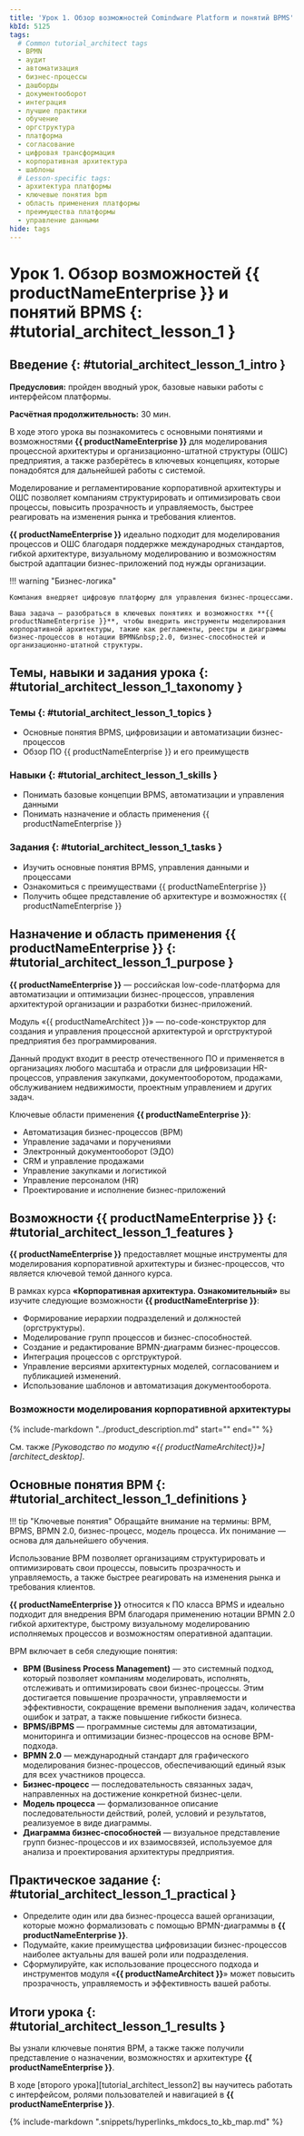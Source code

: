 ```yaml
---
title: 'Урок 1. Обзор возможностей Comindware Platform и понятий BPMS'
kbId: 5125
tags:
  # Common tutorial_architect tags
  - BPMN
  - аудит
  - автоматизация
  - бизнес-процессы
  - дашборды
  - документооборот
  - интеграция
  - лучшие практики
  - обучение
  - оргструктура
  - платформа
  - согласование
  - цифровая трансформация
  - корпоративная архитектура
  - шаблоны
  # Lesson-specific tags:
  - архитектура платформы
  - ключевые понятия bpm
  - область применения платформы
  - преимущества платформы
  - управление данными
hide: tags
---
```


# Урок 1. Обзор возможностей {{ productNameEnterprise }} и понятий BPMS {: #tutorial_architect_lesson_1 }

## Введение {: #tutorial_architect_lesson_1_intro }

**Предусловия:** пройден вводный урок, базовые навыки работы с интерфейсом платформы.

**Расчётная продолжительность:** 30 мин.

В ходе этого урока вы познакомитесь с основными понятиями и возможностями **{{ productNameEnterprise }}** для моделирования процессной архитектуры и организационно-штатной структуры (ОШС) предприятия, а также разберётесь в ключевых концепциях, которые понадобятся для дальнейшей работы с системой.

Моделирование и регламентирование корпоративной архитектуры и ОШС позволяет компаниям структурировать и оптимизировать свои процессы, повысить прозрачность и управляемость, быстрее реагировать на изменения рынка и требования клиентов.

**{{ productNameEnterprise }}** идеально подходит для моделирования процессов и ОШС благодаря поддержке международных стандартов, гибкой архитектуре, визуальному моделированию и возможностям быстрой адаптации бизнес-приложений под нужды организации.

!!! warning "Бизнес-логика"

    Компания внедряет цифровую платформу для управления бизнес-процессами. 
    
    Ваша задача — разобраться в ключевых понятиях и возможностях **{{ productNameEnterprise }}**, чтобы внедрить инструменты моделирования корпоративной архитектуры, такие как регламенты, реестры и диаграммы бизнес-процессов в нотации BPMN&nbsp;2.0, бизнес-способностей и организационно-штатной структуры.
    
## Темы, навыки и задания урока {: #tutorial_architect_lesson_1_taxonomy }

### Темы {: #tutorial_architect_lesson_1_topics }

- Основные понятия BPMS, цифровизации и автоматизации бизнес-процессов
- Обзор ПО {{ productNameEnterprise }} и его преимуществ

### Навыки {: #tutorial_architect_lesson_1_skills }

- Понимать базовые концепции BPMS, автоматизации и управления данными
- Понимать назначение и область применения {{ productNameEnterprise }}

### Задания {: #tutorial_architect_lesson_1_tasks }

- Изучить основные понятия BPMS, управления данными и процессами
- Ознакомиться с преимуществами {{ productNameEnterprise }}
- Получить общее представление об архитектуре и возможностях {{ productNameEnterprise }}

## Назначение и область применения **{{ productNameEnterprise }}** {: #tutorial_architect_lesson_1_purpose }

**{{ productNameEnterprise }}** — российская low-code-платформа для автоматизации и оптимизации бизнес-процессов, управления архитектурой организации и разработки бизнес-приложений.

Модуль «{{ productNameArchitect }}» — no-code-конструктор для создания и управления процессной архитектурой и оргструктурой предприятия без программирования. 

Данный продукт входит в реестр отечественного ПО и применяется в организациях любого масштаба и отрасли для цифровизации HR-процессов, управления закупками, документооборотом, продажами, обслуживанием недвижимости, проектным управлением и других задач.

Ключевые области применения **{{ productNameEnterprise }}**:

- Автоматизация бизнес-процессов (BPM)
- Управление задачами и поручениями
- Электронный документооборот (ЭДО)
- CRM и управление продажами
- Управление закупками и логистикой
- Управление персоналом (HR)
- Проектирование и исполнение бизнес-приложений

## Возможности {{ productNameEnterprise }} {: #tutorial_architect_lesson_1_features }

**{{ productNameEnterprise }}** предоставляет мощные инструменты для моделирования корпоративной архитектуры и бизнес-процессов, что является ключевой темой данного курса.

В рамках курса **«Корпоративная архитектура. Ознакомительный»** вы изучите следующие возможности **{{ productNameEnterprise }}**:

- Формирование иерархии подразделений и должностей (оргструктуры).
- Моделирование групп процессов и бизнес-способностей.
- Создание и редактирование BPMN-диаграмм бизнес-процессов.
- Интеграция процессов с оргструктурой.
- Управление версиями архитектурных моделей, согласованием и публикацией изменений.
- Использование шаблонов и автоматизация документооборота.

### Возможности моделирования корпоративной архитектуры

{%
include-markdown "../product_description.md"
start="<!--architect-features-start-->"
end="<!--architect-features-end-->"
%}

См. также _[Руководство по модулю «{{ productNameArchitect}}»][architect_desktop]_.

## Основные понятия BPM {: #tutorial_architect_lesson_1_definitions }

!!! tip "Ключевые понятия"
    Обращайте внимание на термины: BPM, BPMS, BPMN 2.0, бизнес-процесс, модель процесса. Их понимание — основа для дальнейшего обучения.

Использование BPM позволяет организациям структурировать и оптимизировать свои процессы, повысить прозрачность и управляемость, а также быстрее реагировать на изменения рынка и требования клиентов.

**{{ productNameEnterprise }}** относится к ПО класса BPMS и идеально подходит для внедрения BPM благодаря применению нотации BPMN&nbsp;2.0 гибкой архитектуре, быстрому визуальному моделированию исполняемых процессов и возможностям оперативной адаптации.

BPM включает в себя следующие понятия:

- **BPM (Business Process Management)** — это системный подход, который позволяет компаниям моделировать, исполнять, отслеживать и оптимизировать свои бизнес-процессы. Этим достигается повышение прозрачности, управляемости и эффективности, сокращение времени выполнения задач, количества ошибок и затрат, а также повышение гибкости бизнеса.
- **BPMS/iBPMS** — программные системы для автоматизации, мониторинга и оптимизации бизнес-процессов на основе BPM-подхода.
- **BPMN&nbsp;2.0** — международный стандарт для графического моделирования бизнес-процессов, обеспечивающий единый язык для всех участников процесса.
- **Бизнес-процесс** — последовательность связанных задач, направленных на достижение конкретной бизнес-цели.
- **Модель процесса** — формализованное описание последовательности действий, ролей, условий и результатов, реализуемое в виде диаграммы.
- **Диаграмма бизнес-способностей** — визуальное представление групп бизнес-процессов и их взаимосвязей, используемое для анализа и проектирования архитектуры предприятия.

## Практическое задание {: #tutorial_architect_lesson_1_practical }

- Определите один или два бизнес-процесса вашей организации, которые можно формализовать с помощью BPMN-диаграммы в **{{ productNameEnterprise }}**.
- Подумайте, какие преимущества цифровизации бизнес-процессов наиболее актуальны для вашей роли или подразделения.
- Сформулируйте, как использование процессного подхода и инструментов модуля «**{{ productNameArchitect }}**» может повысить прозрачность, управляемость и эффективность вашей работы.

## Итоги урока {: #tutorial_architect_lesson_1_results }

Вы узнали ключевые понятия BPM, а также также получили представление о назначении, возможностях и архитектуре **{{ productNameEnterprise }}**.

В ходе [второго урока][tutorial_architect_lesson2] вы научитесь работать с интерфейсом, ролями пользователей и навигацией в **{{ productNameEnterprise }}**.

{% include-markdown ".snippets/hyperlinks_mkdocs_to_kb_map.md" %}
